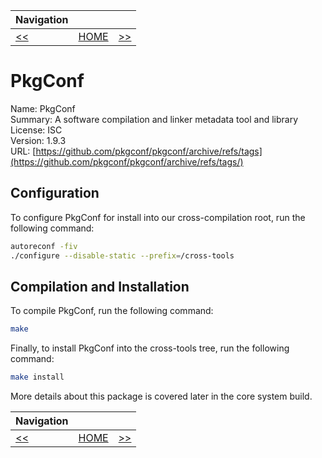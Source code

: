 | Navigation |||
| --- | --- | ---: |
| [<<](./CrossCompileAutoconf.md) | [HOME](./README.md) | [>>](./CrossCompileGMP.md) |

# PkgConf

Name: PkgConf<br />
Summary: A software compilation and linker metadata tool and library<br />
License: ISC<br />
Version: 1.9.3<br />
URL: [https://github.com/pkgconf/pkgconf/archive/refs/tags](https://github.com/pkgconf/pkgconf/archive/refs/tags/)<br />

## Configuration

To configure PkgConf for install into our cross-compilation root, run the following command:

```bash
autoreconf -fiv
./configure --disable-static --prefix=/cross-tools
```

## Compilation and Installation

To compile PkgConf, run the following command:

```bash
make
```

Finally, to install PkgConf into the cross-tools tree, run the following command:

```bash
make install
```

More details about this package is covered later in the core system build.

| Navigation |||
| --- | --- | ---: |
| [<<](./CrossCompileAutoconf.md) | [HOME](./README.md) | [>>](./CrossCompileGMP.md) |
